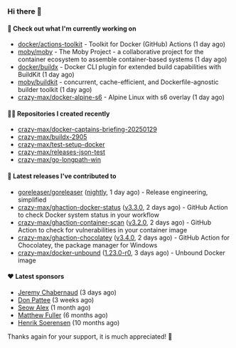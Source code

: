 ### Hi there 👋

#### 👷 Check out what I'm currently working on

- [docker/actions-toolkit](https://github.com/docker/actions-toolkit) - Toolkit for Docker (GitHub) Actions (1 day ago)
- [moby/moby](https://github.com/moby/moby) - The Moby Project - a collaborative project for the container ecosystem to assemble container-based systems (1 day ago)
- [docker/buildx](https://github.com/docker/buildx) - Docker CLI plugin for extended build capabilities with BuildKit (1 day ago)
- [moby/buildkit](https://github.com/moby/buildkit) - concurrent, cache-efficient, and Dockerfile-agnostic builder toolkit (1 day ago)
- [crazy-max/docker-alpine-s6](https://github.com/crazy-max/docker-alpine-s6) - Alpine Linux with s6 overlay (1 day ago)

#### 👨‍💻 Repositories I created recently

- [crazy-max/docker-captains-briefing-20250129](https://github.com/crazy-max/docker-captains-briefing-20250129)
- [crazy-max/buildx-2905](https://github.com/crazy-max/buildx-2905)
- [crazy-max/test-setup-docker](https://github.com/crazy-max/test-setup-docker)
- [crazy-max/releases-json-test](https://github.com/crazy-max/releases-json-test)
- [crazy-max/go-longpath-win](https://github.com/crazy-max/go-longpath-win)

#### 🚀 Latest releases I've contributed to

- [goreleaser/goreleaser](https://github.com/goreleaser/goreleaser) ([nightly](https://github.com/goreleaser/goreleaser/releases/tag/nightly), 1 day ago) - Release engineering, simplified
- [crazy-max/ghaction-docker-status](https://github.com/crazy-max/ghaction-docker-status) ([v3.3.0](https://github.com/crazy-max/ghaction-docker-status/releases/tag/v3.3.0), 2 days ago) - GitHub Action to check Docker system status in your workflow
- [crazy-max/ghaction-container-scan](https://github.com/crazy-max/ghaction-container-scan) ([v3.2.0](https://github.com/crazy-max/ghaction-container-scan/releases/tag/v3.2.0), 2 days ago) - GitHub Action to check for vulnerabilities in your container image
- [crazy-max/ghaction-chocolatey](https://github.com/crazy-max/ghaction-chocolatey) ([v3.4.0](https://github.com/crazy-max/ghaction-chocolatey/releases/tag/v3.4.0), 2 days ago) - GitHub Action for Chocolatey, the package manager for Windows
- [crazy-max/docker-unbound](https://github.com/crazy-max/docker-unbound) ([1.23.0-r0](https://github.com/crazy-max/docker-unbound/releases/tag/1.23.0-r0), 3 days ago) - Unbound Docker image

#### ❤️ Latest sponsors
- [Jeremy Chabernaud](https://github.com/djerfy) (3 days ago)
- [Don Pattee](https://github.com/DPattee) (3 weeks ago)
- [Seow Alex](https://github.com/seowalex) (1 month ago)
- [Matthew Fuller](https://github.com/mathematics333) (6 months ago)
- [Henrik Soerensen](https://github.com/hsoerensen) (10 months ago)

Thanks again for your support, it is much appreciated! 🙏
